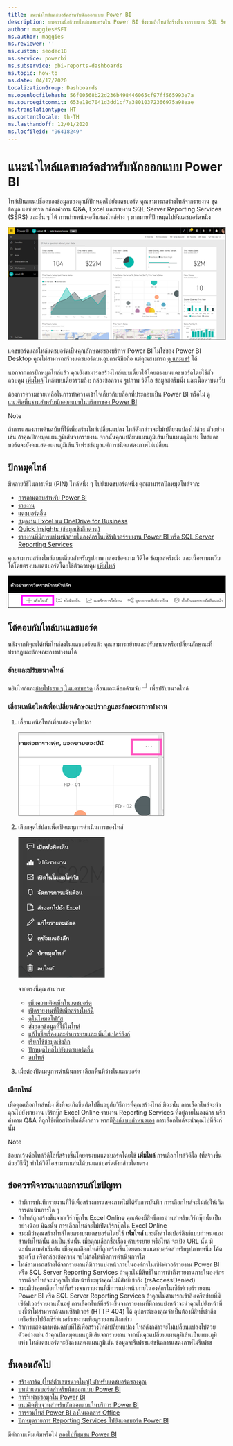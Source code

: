```yaml
---
title: แนะนำไทล์แดชบอร์ดสำหรับนักออกแบบ Power BI
description: บทความนี้อธิบายไทล์แดชบอร์ดใน Power BI ซึ่งรวมถึงไทล์ที่สร้างขึ้นจากรายงาน SQL Server Reporting Services (SSRS)
author: maggiesMSFT
ms.author: maggies
ms.reviewer: ''
ms.custom: seodec18
ms.service: powerbi
ms.subservice: pbi-reports-dashboards
ms.topic: how-to
ms.date: 04/17/2020
LocalizationGroup: Dashboards
ms.openlocfilehash: 56f00568b22d236b498446065cf97ff565993e7a
ms.sourcegitcommit: 653e18d7041d3dd1cf7a38010372366975a98eae
ms.translationtype: HT
ms.contentlocale: th-TH
ms.lasthandoff: 12/01/2020
ms.locfileid: "96418249"
---
```

# <a name="intro-to-dashboard-tiles-for-power-bi-designers"></a>แนะนำไทล์แดชบอร์ดสำหรับนักออกแบบ Power BI

ไทล์เป็นสแนปช็อตของข้อมูลของคุณที่ปักหมุดไปยังแดชบอร์ด คุณสามารถสร้างไทล์จากรายงาน ชุดข้อมูล แดชบอร์ด กล่องคำถาม Q&A, Excel และรายงาน SQL Server Reporting Services (SSRS) และอื่น ๆ ได้  ภาพถ่ายหน้าจอนี้แสดงไทล์ต่าง ๆ มากมายที่ปักหมุดไปยังแดชบอร์ดหนึ่ง

![แดชบอร์ด Power BI](media/service-dashboard-tiles/power-bi-dashboard.png)

แดชบอร์ดและไทล์แดชบอร์ดเป็นคุณลักษณะของบริการ Power BI ไม่ใช่ของ Power BI Desktop คุณไม่สามารถสร้างแดชบอร์ดบนอุปกรณ์มือถือ แต่คุณสามารถ [ดู และแชร์](../consumer/mobile/mobile-apps-view-dashboard.md) ได้

นอกจากการปักหมุดไทล์แล้ว คุณยังสามารถสร้างไทล์แบบเดี่ยวได้โดยตรงบนแดชบอร์ดโดยใช้ตัวควบคุม [เพิ่มไทล์](service-dashboard-add-widget.md) ไทล์แบบเดี่ยวรวมถึง: กล่องข้อความ รูปภาพ วิดีโอ ข้อมูลสตรีมมิ่ง และเนื้อหาบนเว็บ

ต้องการความช่วยเหลือในการทำความเข้าใจเกี่ยวกับบล็อกที่ประกอบเป็น Power BI หรือไม่ ดู[แนวคิดพื้นฐานสำหรับนักออกแบบในบริการของ Power BI](../fundamentals/service-basic-concepts.md)

> [!NOTE]
> ถ้าการแสดงภาพต้นฉบับที่ใช้เพื่อสร้างไทล์เปลี่ยนแปลง ไทล์ดังกล่าวจะไม่เปลี่ยนแปลงไปด้วย  ตัวอย่างเช่น ถ้าคุณปักหมุดแผนภูมิเส้นจากรายงาน จากนั้นคุณเปลี่ยนแผนภูมิเส้นเป็นแผนภูมิแท่ง ไทล์แดชบอร์ดจะยังคงแสดงแผนภูมิเส้น รีเฟรชข้อมูลแต่การชนิดแสดงภาพไม่เปลี่ยน
> 
> 

## <a name="pin-a-tile"></a>ปักหมุดไทล์
มีหลายวิธีในการเพิ่ม (PIN) ไทล์หนึ่ง ๆ ไปยังแดชบอร์ดหนึ่ง คุณสามารถปักหมุดไทล์จาก:

* [การถามตอบสำหรับ Power BI](service-dashboard-pin-tile-from-q-and-a.md)
* [รายงาน](service-dashboard-pin-tile-from-report.md)
* [แดชบอร์ดอื่น](service-pin-tile-to-another-dashboard.md)
* [สมุดงาน Excel บน OneDrive for Business](service-dashboard-pin-tile-from-excel.md)
* [Quick Insights (ข้อมูลเชิงลึกด่วน)](service-insights.md)
* [รายงานที่มีการแบ่งหน้าภายในองค์กรในเซิร์ฟเวอร์รายงาน Power BI หรือ SQL Server Reporting Services](/sql/reporting-services/pin-reporting-services-items-to-power-bi-dashboards)

คุณสามารถสร้างไทล์แบบเดี่ยวสำหรับรูปภาพ กล่องข้อความ วิดีโอ ข้อมูลสตรีมมิ่ง และเนื้อหาบนเว็บได้โดยตรงบนแดชบอร์ดโดยใช้ตัวควบคุม [เพิ่มไทล์](service-dashboard-add-widget.md)

  ![เพิ่มไอคอนไทล์](media/service-dashboard-tiles/add_widgetnew.png)

## <a name="interact-with-tiles-on-a-dashboard"></a>โต้ตอบกับไทล์บนแดชบอร์ด
หลังจากที่คุณได้เพิ่มไทล์ลงในแดชบอร์ดแล้ว คุณสามารถย้ายและปรับขนาดหรือเปลี่ยนลักษณะที่ปรากฏและลักษณะการทำงานได้

### <a name="move-and-resize-a-tile"></a>ย้ายและปรับขนาดไทล์
หยิบไทล์และ[ย้ายไปรอบ ๆ ในแดชบอร์ด](service-dashboard-edit-tile.md) เลื่อนและเลือกด้ามจับ![ด้ามจับไทล์](media/service-dashboard-tiles/resize-handle.jpg)เพื่อปรับขนาดไทล์

### <a name="hover-over-a-tile-to-change-the-appearance-and-behavior"></a>เลื่อนเหนือไทล์เพื่อเปลี่ยนลักษณะปรากฏและลักษณะการทำงาน
1. เลื่อนเหนือไทล์เพื่อแสดงจุดไข่ปลา
   
    ![จุดไข่ปลาของไทล์](media/service-dashboard-tiles/ellipses_new.png)
2. เลือกจุดไข่ปลาเพื่อเปิดเมนูการดำเนินการของไทล์
   
    ![ไอคอนจุดไข่ปลา](media/service-dashboard-tiles/power-bi-tile-menu.png)
   
    จากตรงนี้คุณสามารถ:
   
     * [เพิ่มความคิดเห็นในแดชบอร์ด](../consumer/end-user-comment.md)
     * [เปิดรายงานที่ใช้เพื่อสร้างไทล์นี้](../consumer/end-user-reports.md)  
     * [ดูในโหมดโฟกัส](../consumer/end-user-focus.md)   
     * [ส่งออกข้อมูลที่ใช้ในไทล์](../visuals/power-bi-visualization-export-data.md)
     * [แก้ไขชื่อเรื่องและคำบรรยายและเพิ่มไฮเปอร์ลิงก์](service-dashboard-edit-tile.md) 
     * [เรียกใช้ข้อมูลเชิงลึก](service-insights.md) 
     * [ปักหมุดไทล์ไปยังแดชบอร์ดอื่น](service-pin-tile-to-another-dashboard.md)
     * [ลบไทล์](service-dashboard-edit-tile.md)

3. เมื่อต้องปิดเมนูการดำเนินการ เลือกพื้นที่ว่างในแดชบอร์ด

### <a name="select-a-tile"></a>เลือกไทล์
เมื่อคุณเลือกไทล์หนึ่ง สิ่งที่จะเกิดขึ้นถัดไปขึ้นอยู่กับวิธีการที่คุณสร้างไทล์ มิฉะนั้น การเลือกไทล์จะนำคุณไปยังรายงาน เวิร์กบุ๊ก Excel Online รายงาน Reporting Services ที่อยู่ภายในองค์กร หรือคำถาม Q&A ที่ถูกใช้เพื่อสร้างไทล์ดังกล่าว หากมี[ลิงก์แบบกำหนดเอง](service-dashboard-edit-tile.md) การเลือกไทล์จะนำคุณไปที่ลิงก์นั้น

> [!NOTE]
> ข้อยกเว้นคือไทล์วิดีโอที่สร้างขึ้นโดยตรงบนแดชบอร์ดโดยใช้ **เพิ่มไทล์** การเลือกไทล์วิดีโอ (ที่สร้างขึ้นด้วยวิธีนี้) ทำให้วิดีโอสามารถเล่นได้บนแดชบอร์ดดังกล่าวโดยตรง   
> 
> 

## <a name="considerations-and-troubleshooting"></a>ข้อควรพิจารณาและการแก้ไขปัญหา

* ถ้ามีการบันทึกรายงานที่ใช้เพื่อสร้างการแสดงภาพไม่ได้รับการบันทึก การเลือกไทล์จะไม่ก่อให้เกิดการดำเนินการใด ๆ
* ถ้าไทล์ถูกสร้างขึ้นจากเวิร์กบุ๊กใน Excel Online คุณต้องมีสิทธิ์การอ่านสำหรับเวิร์กบุ๊กนั้นเป็นอย่างน้อย มิฉะนั้น การเลือกไทล์จะไม่เปิดเวิร์กบุ๊กใน Excel Online
* สมมติว่าคุณสร้างไทล์โดยตรงบนแดชบอร์ดโดยใช้ **เพิ่มไทล์** และตั้งค่าไฮเปอร์ลิงก์แบบกำหนดเองสำหรับไทล์นั้น ถ้าเป็นเช่นนั้น เมื่อคุณเลือกชื่อเรื่อง คำบรรยาย หรือไทล์ จะเปิด URL นั้น มิฉะนั้นตามค่าเริ่มต้น เมื่อคุณเลือกไทล์ที่ถูกสร้างขึ้นโดยตรงบนแดชบอร์ดสำหรับรูปภาพหนึ่ง โค้ดของเว็บ หรือกล่องข้อความ จะไม่ก่อให้เกิดการดำเนินการใด
* ไทล์สามารถสร้างได้จากรายงานที่มีการแบ่งหน้าภายในองค์กรในเซิร์ฟเวอร์รายงาน Power BI หรือ SQL Server Reporting Services ถ้าคุณไม่มีสิทธิ์ในการเข้าถึงรายงานภายในองค์กร การเลือกไทล์จะนำคุณไปยังหน้าที่ระบุว่าคุณไม่มีสิทธิ์เข้าถึง (rsAccessDenied)
* สมมติว่าคุณเลือกไทล์ที่สร้างจากรายงานที่มีการแบ่งหน้าภายในองค์กรในเซิร์ฟเวอร์รายงาน Power BI หรือ SQL Server Reporting Services ถ้าคุณไม่สามารถเข้าถึงเครือข่ายที่มีเซิร์ฟเวอร์รายงานนั้นอยู่ การเลือกไทล์ที่สร้างขึ้นจากรายงานที่มีการแบ่งหน้าจะนำคุณไปยังหน้าที่บ่งชี้ว่าไม่สามารถค้นหาเซิร์ฟเวอร์ (HTTP 404) ได้ อุปกรณ์ของคุณจำเป็นต้องมีสิทธิ์เข้าถึงเครือข่ายไปยังเซิร์ฟเวอร์รายงานเพื่อดูรายงานดังกล่าว
* ถ้าการแสดงภาพต้นฉบับที่ใช้เพื่อสร้างไทล์เปลี่ยนแปลง ไทล์ดังกล่าวจะไม่เปลี่ยนแปลงไปด้วย ตัวอย่างเช่น ถ้าคุณปักหมุดแผนภูมิเส้นจากรายงาน จากนั้นคุณเปลี่ยนแผนภูมิเส้นเป็นแผนภูมิแท่ง ไทล์แดชบอร์ดจะยังคงแสดงแผนภูมิเส้น ข้อมูลจะรีเฟรชแต่ชนิดการแสดงภาพไม่รีเฟรช

## <a name="next-steps"></a>ขั้นตอนถัดไป
- [สร้างการ์ด (ไทล์ตัวเลขขนาดใหญ่) สำหรับแดชบอร์ดของคุณ](../visuals/power-bi-visualization-card.md)
- [บทนำแดชบอร์ดสำหรับนักออกแบบ Power BI](service-dashboards.md)  
- [การรีเฟรชข้อมูลใน Power BI](../connect-data/refresh-data.md)
- [แนวคิดพื้นฐานสำหรับนักออกแบบในบริการ Power BI](../fundamentals/service-basic-concepts.md)
- [การรวมไทล์ Power BI ลงในเอกสาร Office](https://powerbi.microsoft.com/blog/integrating-power-bi-tiles-into-office-documents/)
- [ปักหมุดรายการ Reporting Services ไปยังแดชบอร์ด Power BI](/sql/reporting-services/pin-reporting-services-items-to-power-bi-dashboards)

มีคำถามเพิ่มเติมหรือไม่ [ลองไปที่ชุมชน Power BI](https://community.powerbi.com/)